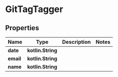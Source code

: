 
# GitTagTagger

## Properties
Name | Type | Description | Notes
------------ | ------------- | ------------- | -------------
**date** | **kotlin.String** |  | 
**email** | **kotlin.String** |  | 
**name** | **kotlin.String** |  | 



